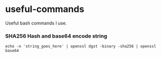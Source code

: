 # useful-commands
Useful bash commands I use.

### SHA256 Hash and base64 encode string

`echo -n 'string_goes_here' | openssl dgst -binary -sha256 | openssl base64`
